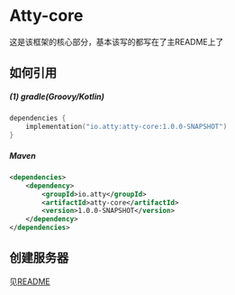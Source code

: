 # Atty-core

这是该框架的核心部分，基本该写的都写在了主README上了

## 如何引用
##### (1) gradle(Groovy/Kotlin)
```kotlin
dependencies {
    implementation("io.atty:atty-core:1.0.0-SNAPSHOT")
}
```

##### Maven
```xml
<dependencies>
    <dependency>
        <groupId>io.atty</groupId>
        <artifactId>atty-core</artifactId>
        <version>1.0.0-SNAPSHOT</version>
    </dependency>
</dependencies>
```

## 创建服务器
见[README](../../README.md)
